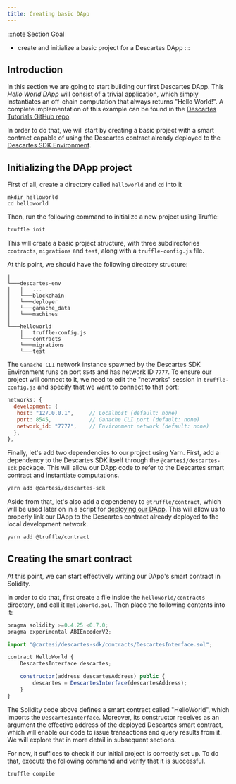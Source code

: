 ```yaml
---
title: Creating basic DApp
---
```


:::note Section Goal
- create and initialize a basic project for a Descartes DApp
:::

## Introduction

In this section we are going to start building our first Descartes DApp. This *Hello World DApp* will consist of a trivial application, which simply instantiates an off-chain computation that always returns "Hello World!". A complete implementation of this example can be found in the [Descartes Tutorials GitHub repo](https://github.com/cartesi/descartes-tutorials/tree/master/helloworld).

In order to do that, we will start by creating a basic project with a smart contract capable of using the Descartes contract already deployed to the [Descartes SDK Environment](../../descartes-env/).


## Initializing the DApp project

First of all, create a directory called `helloworld` and `cd` into it

```
mkdir helloworld
cd helloworld
```

Then,  run the following command to initialize a new project using Truffle:

```bash
truffle init
```

This will create a basic project structure, with three subdirectories `contracts`, `migrations` and `test`, along with a `truffle-config.js` file.

At this point, we should have the following directory structure:

```
│
└───descartes-env
│   │   ...
│   └───blockchain
│   └───deployer
│   └───ganache_data
│   └───machines
│   
└───helloworld
    │   truffle-config.js
    └───contracts
    └───migrations
    └───test
```

The `Ganache CLI` network instance spawned by the Descartes SDK Environment runs on port `8545` and has network ID `7777`. To ensure our project will connect to it, we need to edit the "networks" session in `truffle-config.js` and specify that we want to connect to that port:

```javascript
networks: {
  development: {
   host: "127.0.0.1",     // Localhost (default: none)
   port: 8545,            // Ganache CLI port (default: none)
   network_id: "7777",    // Environment network (default: none)
  },
},
```

Finally, let's add two dependencies to our project using Yarn. First, add a dependency to the Descartes SDK itself through the `@cartesi/descartes-sdk` package. This will allow our DApp code to refer to the Descartes smart contract and instantiate computations.

```bash
yarn add @cartesi/descartes-sdk
```

Aside from that, let's also add a dependency to `@truffle/contract`, which will be used later on in a script for [deploying our DApp](../deploy-run/). This will allow us to properly link our DApp to the Descartes contract already deployed to the local development network.

```bash
yarn add @truffle/contract
```

##  Creating the smart contract

At this point, we can start effectively writing our DApp's smart contract in Solidity.

In order to do that, first create a file inside the `helloworld/contracts` directory, and call it `HelloWorld.sol`. Then place the following contents into it:

```javascript
pragma solidity >=0.4.25 <0.7.0;
pragma experimental ABIEncoderV2;

import "@cartesi/descartes-sdk/contracts/DescartesInterface.sol";

contract HelloWorld {
    DescartesInterface descartes;

    constructor(address descartesAddress) public {
        descartes = DescartesInterface(descartesAddress);
    }
}
```

The Solidity code above defines a smart contract called "HelloWorld", which imports the `DescartesInterface`. Moreover, its constructor receives as an argument the effective address of the deployed Descartes smart contract, which will enable our code to issue transactions and query results from it. We will explore that in more detail in subsequent sections.

For now, it suffices to check if our initial project is correctly set up. To do that, execute the following command and verify that it is successful.

```
truffle compile
```
